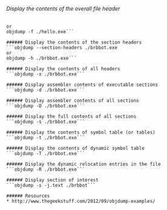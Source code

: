 ###### Display the contents of the overall file header
```objdump --file-headers ./hello.exe
or
objdump -f ./hello.exe```

###### Display the contents of the section headers
```objdump --section-headers ./brbbot.exe
or
objdump -h ./brbbot.exe```

###### Display the contents of all headers
```objdump -x ./brbbot.exe```

###### Display assembler contents of executable sections
```objdump -d ./brbbot.exe```

###### Display assembler contents of all sections
```objdump -D ./brbbot.exe```

###### Display the full contents of all sections
```objdump -s ./brbbot.exe```

###### Display the contents of symbol table (or tables)
```objdump -t ./brbbot.exe```

###### Display the contents of dynamic symbol table
```objdump -T ./brbbot.exe```

###### Display the dynamic relocation entries in the file
```objdump -R ./brbbot.exe```

###### Display section of interest
```objdump -s -j.text ./brbbot```

###### Resources
* http://www.thegeekstuff.com/2012/09/objdump-examples/
